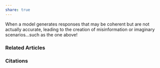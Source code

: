 ```yaml
---
share: true
---
```


When a model generates responses that may be coherent but are not actually accurate, leading to the creation of misinformation or imaginary scenarios...such as the one above!

### Related Articles

### Citations
